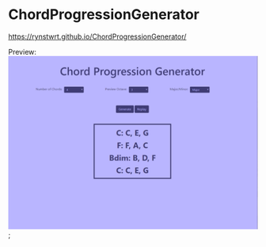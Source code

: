 # ChordProgressionGenerator
 
https://rynstwrt.github.io/ChordProgressionGenerator/

Preview: 
![screenshot](screenshot.png);
